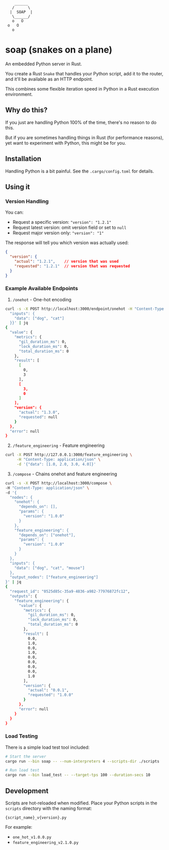 ```
    ______
   /      \
  |  SOAP  |
   \______/
   o   O
 o   O
   o
```
# soap (snakes on a plane)

An embedded Python server in Rust.

You create a Rust `Snake` that handles your Python script, add it to the router, and it'll be available as an HTTP endpoint.

This combines some flexible iteration speed in Python in a Rust execution environment.

## Why do this?

If you just are handling Python 100% of the time, there's no reason to do this.

But if you are sometimes handling things in Rust (for performance reasons), yet want to experiment with Python, this might be for you.

## Installation

Handling Python is a bit painful. See the `.cargo/config.toml` for details.

## Using it

### Version Handling

You can:
- Request a specific version: `"version": "1.2.1"`
- Request latest version: omit version field or set to `null`
- Request major version only: `"version": "1"`

The response will tell you which version was actually used:

```json
{
  "version": {
    "actual": "1.2.1",    // version that was used
    "requested": "1.2.1"  // version that was requested
  }
}
```

### Example Available Endpoints

1. `/onehot` - One-hot encoding
```bash
curl -s -X POST http://localhost:3000/endpoint/onehot -H "Content-Type: application/json" -d '{
  "inputs": {
    "data": ["dog", "cat"]
  }}' | jq
{
  "value": {
    "metrics": {
      "gil_duration_ms": 0,
      "lock_duration_ms": 0,
      "total_duration_ms": 0
    },
    "result": [
      [
        0,
        3
      ],
      [
        3,
        0
      ]
    ],
    "version": {
      "actual": "1.3.0",
      "requested": null
    }
  },
  "error": null
}

```

2. `/feature_engineering` - Feature engineering
```bash
curl -X POST http://127.0.0.1:3000/feature_engineering \
     -H "Content-Type: application/json" \
     -d '{"data": [1.0, 2.0, 3.0, 4.0]}'
```

3. `/compose` - Chains onehot and feature engineering
```bash
curl -s -X POST http://localhost:3000/compose \
-H "Content-Type: application/json" \
-d '{
  "nodes": {
    "onehot": {
      "depends_on": [],
      "params": {
        "version": "1.0.0"
      }
    },
    "feature_engineering": {
      "depends_on": ["onehot"],
      "params": {
        "version": "1.0.0"
      }
    }
  },
  "inputs": {
    "data": ["dog", "cat", "mouse"]
  },
  "output_nodes": ["feature_engineering"]
}' | jq
{
  "request_id": "0525d85c-35a9-4836-a982-77976872fc12",
  "outputs": {
    "feature_engineering": {
      "value": {
        "metrics": {
          "gil_duration_ms": 0,
          "lock_duration_ms": 0,
          "total_duration_ms": 0
        },
        "result": [
          0.0,
          1.0,
          0.0,
          1.0,
          0.0,
          0.0,
          0.0,
          0.0,
          1.0
        ],
        "version": {
          "actual": "0.0.1",
          "requested": "1.0.0"
        }
      },
      "error": null
    }
  }
}

```

### Load Testing

There is a simple load test tool included:

```bash
# Start the server
cargo run --bin soap -- --num-interpreters 4 --scripts-dir ./scripts

# Run load test
cargo run --bin load_test -- --target-tps 100 --duration-secs 10
```

## Development

Scripts are hot-reloaded when modified. Place your Python scripts in the `scripts` directory with the naming format:
```
{script_name}_v{version}.py
```

For example:
- `one_hot_v1.0.0.py`
- `feature_engineering_v2.1.0.py`